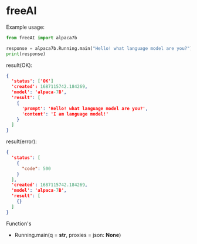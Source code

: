 # freeAI
Example usage:
```python
from freeAI import alpaca7b

response = alpaca7b.Running.main("Hello! what language model are you?")
print(response)
```

result(OK):
```json
{
  'status': ['OK']
  'created': 1687115742.184269,
  'model': 'alpaca-7B',
  'result': [
    {
      'prompt': 'Hello! what language model are you?',
      'content': 'I am language model!'
    }
  ]
}
```
result(error):
```json
{
  'status': [
    {
      "code": 500
    }
  ],
  'created': 1687115742.184269,
  'model': 'alpaca-7B',
  'result': [
    {}
  ]
}
```
Function's
* Running.main(q = **str**, proxies = json: **None**)